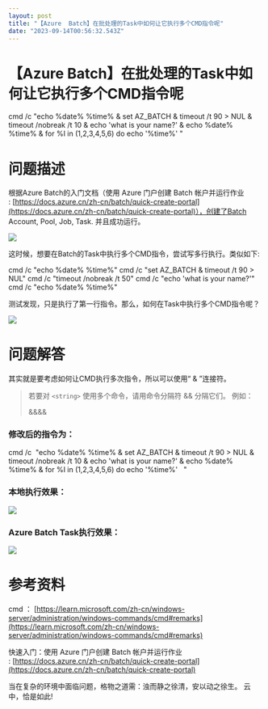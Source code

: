 ```yaml
---
layout: post
title: "【Azure  Batch】在批处理的Task中如何让它执行多个CMD指令呢"
date: "2023-09-14T00:56:32.543Z"
---
```

【Azure Batch】在批处理的Task中如何让它执行多个CMD指令呢
=====================================

cmd /c "echo %date% %time% & set AZ\_BATCH & timeout /t 90 > NUL & timeout /nobreak /t 10 & echo 'what is your name?' & echo %date% %time% & for %I in (1,2,3,4,5,6) do echo '%time%' "

问题描述
====

根据Azure Batch的入门文档（使用 Azure 门户创建 Batch 帐户并运行作业 : [https://docs.azure.cn/zh-cn/batch/quick-create-portal](https://docs.azure.cn/zh-cn/batch/quick-create-portal)），创建了Batch Account, Pool, Job, Task. 并且成功运行。

![](https://img2023.cnblogs.com/blog/2127802/202309/2127802-20230913150806011-1262255154.png)

这时候，想要在Batch的Task中执行多个CMD指令，尝试写多行执行。类似如下:

cmd /c  "echo %date% %time%"
cmd /c "set AZ\_BATCH & timeout /t 90 > NUL"
cmd /c "timeout /nobreak /t 50"
cmd /c "echo 'what is your name?'"
cmd /c "echo %date% %time%"

测试发现，只是执行了第一行指令。那么，如何在Task中执行多个CMD指令呢？

![](https://img2023.cnblogs.com/blog/2127802/202309/2127802-20230913151348938-2004423260.png)

问题解答 
=====

其实就是要考虑如何让CMD执行多次指令，所以可以使用“ & ”连接符。

> 若要对 `<string>` 使用多个命令，请用命令分隔符 && 分隔它们。 例如：
> 
> <command1>&&<command2>&&<command3>

### 修改后的指令为：

cmd /c  "echo %date% %time% & set AZ\_BATCH & timeout /t 90 > NUL & timeout /nobreak /t 10 & echo 'what is your name?' & echo %date% %time% & for %I in (1,2,3,4,5,6) do echo '%time%'   "

### 本地执行效果：

![](https://img2023.cnblogs.com/blog/2127802/202309/2127802-20230913153024146-1135046648.png)

### Azure Batch Task执行效果：

![](https://img2023.cnblogs.com/blog/2127802/202309/2127802-20230913153731831-1697718762.png)

参考资料
====

cmd ： [https://learn.microsoft.com/zh-cn/windows-server/administration/windows-commands/cmd#remarks](https://learn.microsoft.com/zh-cn/windows-server/administration/windows-commands/cmd#remarks)

快速入门：使用 Azure 门户创建 Batch 帐户并运行作业 : [https://docs.azure.cn/zh-cn/batch/quick-create-portal](https://docs.azure.cn/zh-cn/batch/quick-create-portal)

当在复杂的环境中面临问题，格物之道需：浊而静之徐清，安以动之徐生。 云中，恰是如此!